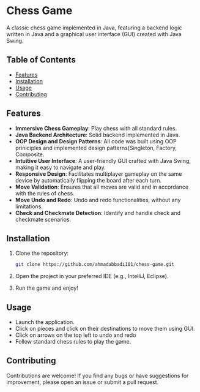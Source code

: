 # Chess Game

A classic chess game implemented in Java, featuring a backend logic written in Java and a graphical user interface (GUI) created with Java Swing.

## Table of Contents

- [Features](#features)
- [Installation](#installation)
- [Usage](#usage)
- [Contributing](#contributing)

## Features

- **Immersive Chess Gameplay**: Play chess with all standard rules.
- **Java Backend Architecture**: Solid backend implemented in Java.
- **OOP Design and Design Patterns**: All code was built using OOP priniciples and implemented design patterns(Singleton, Factory, Composite.
- **Intuitive User Interface**: A user-friendly GUI crafted with Java Swing, making it easy to navigate and play.
- **Responsive Design**: Facilitates multiplayer gameplay on the same device by automatically flipping the board after each turn.
- **Move Validation**: Ensures that all moves are valid and in accordance with the rules of chess.
- **Move Undo and Redo**: Undo and redo functionalities, without any limitations.
- **Check and Checkmate Detection**: Identify and handle check and checkmate scenarios.

## Installation

1. Clone the repository:

   ```bash
   git clone https://github.com/ahmadabbadi101/chess-game.git
   ```

2. Open the project in your preferred IDE (e.g., IntelliJ, Eclipse).

3. Run the game and enjoy!

## Usage

- Launch the application.
- Click on pieces and click on their destinations to move them using GUI.
- Click on arrows on the top left to undo and redo
- Follow standard chess rules to play the game.

## Contributing

Contributions are welcome! If you find any bugs or have suggestions for improvement, please open an issue or submit a pull request.
